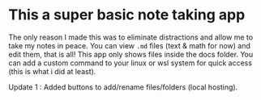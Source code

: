 # This a super basic note taking app

The only reason I made this was to eliminate distractions and allow me to take my notes in peace.
You can view ```.md``` files (text & math for now) and edit them, that is all!
This app only shows files inside the docs folder.
You can add a custom command to your linux or wsl system for quick access (this is what i did at least).

Update 1 : Added buttons to add/rename files/folders (local hosting).
